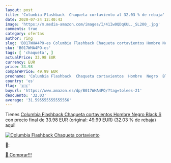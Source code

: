 ```yaml
---
layout: post
title: 'Columbia Flashback  Chaqueta cortaviento al 32.03 % de rebaja'
date: 2020-07-24 12:40:43
image: 'https://m.media-amazon.com/images/I/41Iw0QDqKUL._SL200_.jpg'
comments: true
category: ofertas
author: ring
slug: 'B017WHA4PO-es Columbia Flashback Chaqueta cortavientos Hombre Negro Black S'
sku: 'B017WHA4PO-es'
tags: [ 'chaqueta', ]
actualPrice: 33.98 EUR
currency: EUR
price: 33.98
comparePrice: 49.99 EUR
prodname: 'Columbia Flashback  Chaqueta cortavientos  Hombre  Negro  Black   S'
country: 'es'
flag: '🇪🇸'
buyurl: 'https://www.amazon.es/dp/B017WHA4PO/?tag=tolees-21'
descuento: '32.03'
average: '31.595555555555556'
---
```


Tienes [Columbia Flashback  Chaqueta cortavientos  Hombre  Negro  Black   S](https://www.amazon.es/dp/B017WHA4PO/?tag=tolees-21) con precio final de  33.98 EUR (original: 49.99 EUR) (32.03 %  de rebaja) aqui!

[![Columbia Flashback  Chaqueta cortaviento](https://m.media-amazon.com/images/I/41Iw0QDqKUL._SL200_.jpg)](https://www.amazon.es/dp/B017WHA4PO/?tag=tolees-21)

🔎:


[🛒 Comprar!!!](https://www.amazon.es/dp/B017WHA4PO/?tag=tolees-21)
